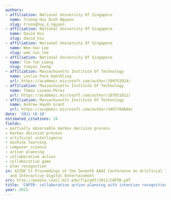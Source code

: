 ```yaml
---
authors:
- affiliation: National University Of Singapore
  name: Truong-Huy Dinh Nguyen
  slug: truonghuy_d_nguyen
- affiliation: National University Of Singapore
  name: David Hsu
  slug: david_hsu
- affiliation: National University Of Singapore
  name: Wee-Sun Lee
  slug: wee_sun_lee
- affiliation: National University Of Singapore
  name: Tze-Yun Leong
  slug: tzeyun_leong
- affiliation: Massachusetts Institute Of Technology
  name: Leslie Pack Kaelbling
  url: https://academic.microsoft.com/author/299753924/
- affiliation: Massachusetts Institute Of Technology
  name: Tomas Lozano-Perez
  url: https://academic.microsoft.com/author/187031812/
- affiliation: Massachusetts Institute Of Technology
  name: Andrew Haydn Grant
  url: https://academic.microsoft.com/author/2497704604/
date: '2011-10-10'
estimated_citations: 24
fields:
- partially observable markov decision process
- markov decision process
- artificial intelligence
- machine learning
- computer science
- action planning
- collaborative action
- collaborative game
- plan recognition
in: AIIDE'11 Proceedings of the Seventh AAAI Conference on Artificial Intelligence
  and Interactive Digital Entertainment
src: http://people.csail.mit.edu/tlp/pdf/2011/CAPIR.pdf
title: 'CAPIR: collaborative action planning with intention recognition'
year: 2011
---
```

